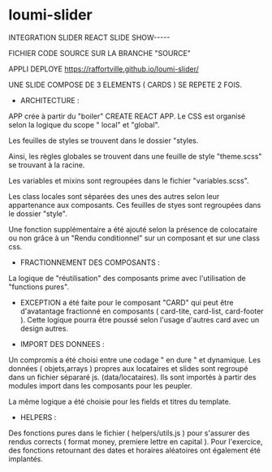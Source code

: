# loumi-slider

INTEGRATION SLIDER REACT SLIDE SHOW-----


FICHIER CODE SOURCE SUR LA BRANCHE "SOURCE"

APPLI DEPLOYE   https://raffortville.github.io/loumi-slider/

UNE SLIDE COMPOSE DE 3 ELEMENTS ( CARDS ) SE REPETE 2 FOIS.

* ARCHITECTURE :

APP crée à partir du "boiler" CREATE REACT APP.
Le CSS est organisé selon la logique du scope " local" et "global".

Les feuilles de styles se trouvent dans le dossier "styles.

Ainsi, les règles globales se trouvent dans une feuille de style "theme.scss" se trouvant à la racine.

Les variables et mixins sont regroupées dans le fichier "variables.scss".

Les class locales sont séparées des unes des autres selon leur appartenance aux composants. Ces feuilles de styes sont regroupées dans le dossier "style".

Une fonction supplémentaire a été ajouté selon la présence de colocataire ou non grâce à un "Rendu conditionnel" sur un composant et sur une class css.

* FRACTIONNEMENT DES COMPOSANTS :

La logique de "réutilisation" des composants prime avec l'utilisation de "functions pures".

* EXCEPTION a été faite pour le composant "CARD" qui peut être d'avatantage fractionné en composants ( card-tite, card-list, card-footer ).
Cette logique pourra être poussé selon l'usage d'autres card avec un design autres.

* IMPORT DES DONNEES :

Un compromis a été choisi entre une codage " en dure " et dynamique. Les données ( objets,arrays ) propres aux locataires et slides sont regroupé dans un fichier sépararé js.
(data/locataires). Ils sont importés à partir des modules import dans les composants pour les peupler. 

La même logique a été choisie pour les fields et titres du template.


* HELPERS :

Des fonctions pures dans le fichier ( helpers/utils.js ) pour s'assurer des rendus corrects ( format money, premiere lettre en capital ).
Pour l'exercice, des fonctions retournant des dates et horaires aléatoires ont également été implantés.

